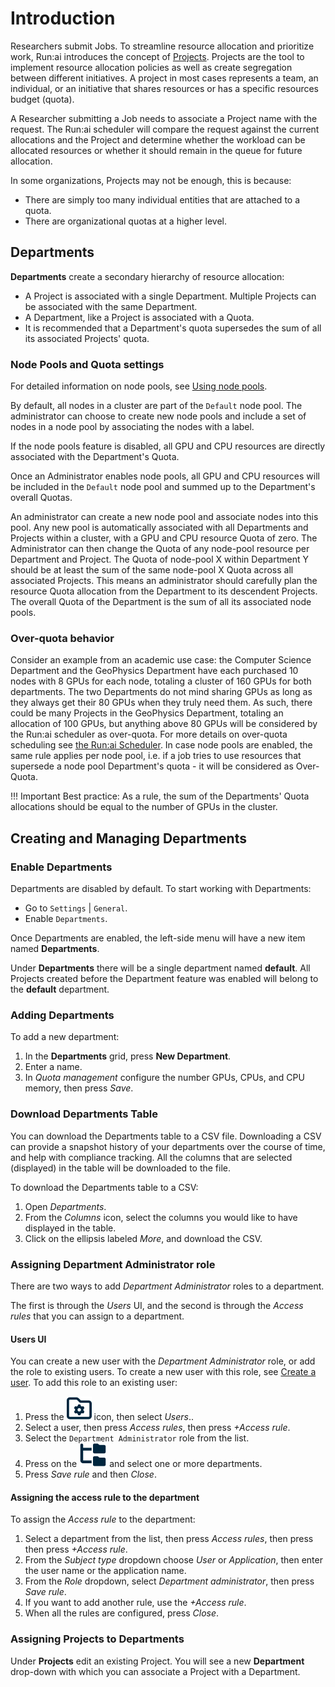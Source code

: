 # Introduction

Researchers submit Jobs. To streamline resource allocation and prioritize work, Run:ai introduces the concept of [Projects](project-setup.md). Projects are the tool to implement resource allocation policies as well as create segregation between different initiatives. A project in most cases represents a team, an individual, or an initiative that shares resources or has a specific resources budget (quota).

A Researcher submitting a Job needs to associate a Project name with the request. The Run:ai scheduler will compare the request against the current allocations and the Project and determine whether the workload can be allocated resources or whether it should remain in the queue for future allocation.

In some organizations, Projects may not be enough, this is because:

* There are simply too many individual entities that are attached to a quota.
* There are organizational quotas at a higher level.

## Departments

**Departments** create a secondary hierarchy of resource allocation:

* A Project is associated with a single Department. Multiple Projects can be associated with the same Department.
* A Department, like a Project is associated with a Quota. 
* It is recommended that a Department's quota supersedes the sum of all its associated Projects' quota.

### Node Pools and Quota settings

For detailed information on node pools, see [Using node pools](../../Researcher/scheduling/using-node-pools.md).

By default, all nodes in a cluster are part of the `Default` node pool. The administrator can choose to create new node pools and include a set of nodes in a node pool by associating the nodes with a label.

If the node pools feature is disabled, all GPU and CPU resources are directly associated with the Department's Quota. 

Once an Administrator enables node pools, all GPU and CPU resources will be included in the `Default` node pool and summed up to the Department's overall Quotas.

An administrator can create a new node pool and associate nodes into this pool. Any new pool is automatically associated with all Departments and Projects within a cluster, with a GPU and CPU resource Quota of zero. The Administrator can then change the Quota of any node-pool resource per Department and Project. The Quota of node-pool X within Department Y should be at least the sum of the same node-pool X Quota across all associated Projects. This means an administrator should carefully plan the resource Quota allocation from the Department to its descendent Projects.
The overall Quota of the Department is the sum of all its associated node pools. 

### Over-quota behavior

Consider an example from an academic use case: the Computer Science Department and the GeoPhysics Department have each purchased 10 nodes with 8 GPUs for each node, totaling a cluster of 160 GPUs for both departments. The two Departments do not mind sharing GPUs as long as they always get their 80 GPUs when they truly need them. As such, there could be many Projects in the GeoPhysics Department, totaling an allocation of 100 GPUs, but anything above 80 GPUs will be considered by the Run:ai scheduler as over-quota. For more details on over-quota scheduling see [the Run:ai Scheduler](../../Researcher/scheduling/the-runai-scheduler.md). In case node pools are enabled, the same rule applies per node pool, i.e. if a job tries to use resources that supersede a node pool Department's quota - it will be considered as Over-Quota.

!!! Important
    Best practice: As a rule, the sum of the Departments' Quota allocations should be equal to the number of GPUs in the cluster.

## Creating and Managing Departments

### Enable Departments

Departments are disabled by default. To start working with Departments:

* Go to `Settings` | `General`.
* Enable `Departments`.

Once Departments are enabled, the left-side menu will have a new item named **Departments**.

Under **Departments** there will be a single department named **default**. All Projects created before the Department feature was enabled will belong to the **default** department.

### Adding Departments

To add a new department:

1. In the **Departments** grid, press **New Department**.
2. Enter a name.
3. In *Quota management* configure the number GPUs, CPUs, and CPU memory, then press *Save*.

<!-- 4. In *Access control* select a user or application to be department administrator. If there are no users assigned the role of department administrator, see [Assigning Department Administrator role](#assigning-department-administrator-role). -->

### Download Departments Table

You can download the Departments table to a CSV file. Downloading a CSV can provide a snapshot history of your departments over the course of time, and help with compliance tracking. All the columns that are selected (displayed) in the table will be downloaded to the file.

To download the Departments table to a CSV:
1. Open *Departments*.
2. From the *Columns* icon, select the columns you would like to have displayed in the table.
3. Click on the ellipsis labeled *More*, and download the CSV.

### Assigning Department Administrator role

There are two ways to add *Department Administrator* roles to a department.

The first is through the *Users* UI, and the second is through the *Access rules* that you can assign to a department.

#### Users UI

You can create a new user with the *Department Administrator* role, or add the role to existing users.
To create a new user with this role, see [Create a user](admin-ui-users.md#create-a-user).
To add this role to an existing user:

1. Press the ![Tools and Settings](img/tools-and-settings.svg) icon, then select *Users*..
2. Select a user, then press *Access rules*, then press *+Access rule*.
3. Select the `Department Administrator` role from the list.
4. Press on the ![Scope](../../images/scope-icon.svg) and select one or more departments.
5. Press *Save rule* and then *Close*.

#### Assigning the access rule to the department

To assign the *Access rule* to the department:

1. Select a department from the list, then press *Access rules*, then press then press *+Access rule*.
2. From the *Subject type* dropdown choose *User* or *Application*, then enter the user name or the application name.
3. From the *Role* dropdown, select *Department administrator*, then press *Save rule*.
4. If you want to add another rule, use the *+Access rule*.
5. When all the rules are configured, press *Close*.

<!-- After you have created the user with the Department Administrator role, you will need to assign the user to the correct department.

To assign the Department Administrator user to the correct department:

1. Go to `Settings | Departments`.
2. Select a department from the list, then press `Edit`. If you do not have a department, you will need to create one. See [Adding a new department](#adding-departments).
3. Select `Department Administrator`, then select `Users` or `Applications`.
4. If you selected `Users`, select one or more users from the drop down menu.
5. Press save when complete. -->

### Assigning Projects to Departments

Under **Projects** edit an existing Project. You will see a new **Department** drop-down with which you can associate a Project with a Department.
